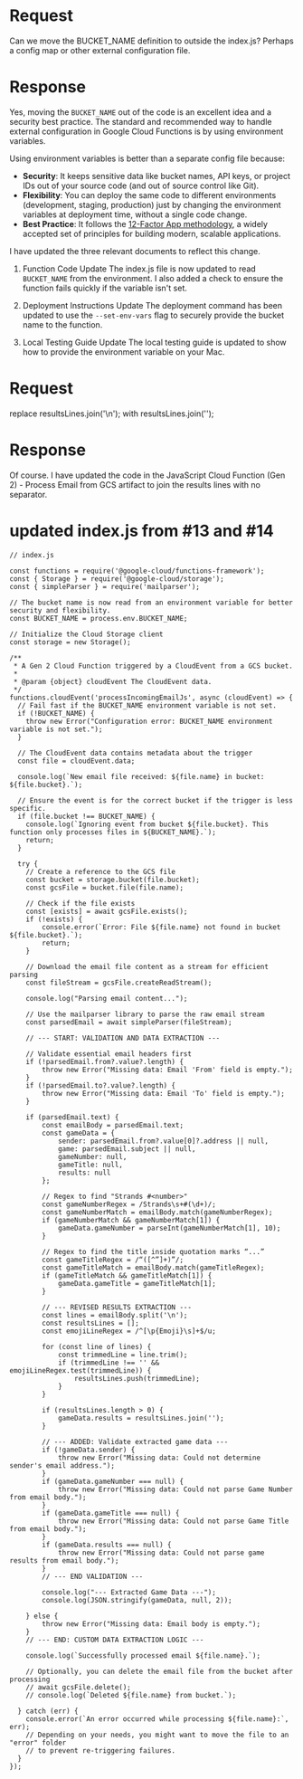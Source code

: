 # Request

Can we move the BUCKET_NAME definition to outside the index.js? Perhaps a config map or other external configuration file.

# Response

Yes, moving the `BUCKET_NAME` out of the code is an excellent idea and a security best practice. The standard and recommended way to handle external configuration in Google Cloud Functions is by using environment variables.

Using environment variables is better than a separate config file because:

* **Security**: It keeps sensitive data like bucket names, API keys, or project IDs out of your source code (and out of source control like Git).
* **Flexibility**: You can deploy the same code to different environments (development, staging, production) just by changing the environment variables at deployment time, without a single code change.
* **Best Practice**: It follows the [12-Factor App methodology](https://www.google.com/search?q=httpsd://12factor.net/config&authuser=1&sei=LltpaNzgAYKu5NoPqNi7qAo), a widely accepted set of principles for building modern, scalable applications.

I have updated the three relevant documents to reflect this change.

1. Function Code Update
The index.js file is now updated to read `BUCKET_NAME` from the environment. I also added a check to ensure the function fails quickly if the variable isn't set.

2. Deployment Instructions Update
The deployment command has been updated to use the `--set-env-vars` flag to securely provide the bucket name to the function.

3. Local Testing Guide Update
The local testing guide is updated to show how to provide the environment variable on your Mac.

# Request

replace
resultsLines.join('\n');
with
resultsLines.join('');

# Response

Of course. I have updated the code in the JavaScript Cloud Function (Gen 2) - Process Email from GCS artifact to join the results lines with no separator.

# updated index.js from #13 and #14

```
// index.js

const functions = require('@google-cloud/functions-framework');
const { Storage } = require('@google-cloud/storage');
const { simpleParser } = require('mailparser');

// The bucket name is now read from an environment variable for better security and flexibility.
const BUCKET_NAME = process.env.BUCKET_NAME;

// Initialize the Cloud Storage client
const storage = new Storage();

/**
 * A Gen 2 Cloud Function triggered by a CloudEvent from a GCS bucket.
 *
 * @param {object} cloudEvent The CloudEvent data.
 */
functions.cloudEvent('processIncomingEmailJs', async (cloudEvent) => {
  // Fail fast if the BUCKET_NAME environment variable is not set.
  if (!BUCKET_NAME) {
    throw new Error("Configuration error: BUCKET_NAME environment variable is not set.");
  }
  
  // The CloudEvent data contains metadata about the trigger
  const file = cloudEvent.data;

  console.log(`New email file received: ${file.name} in bucket: ${file.bucket}.`);

  // Ensure the event is for the correct bucket if the trigger is less specific.
  if (file.bucket !== BUCKET_NAME) {
    console.log(`Ignoring event from bucket ${file.bucket}. This function only processes files in ${BUCKET_NAME}.`);
    return;
  }

  try {
    // Create a reference to the GCS file
    const bucket = storage.bucket(file.bucket);
    const gcsFile = bucket.file(file.name);
    
    // Check if the file exists
    const [exists] = await gcsFile.exists();
    if (!exists) {
        console.error(`Error: File ${file.name} not found in bucket ${file.bucket}.`);
        return;
    }

    // Download the email file content as a stream for efficient parsing
    const fileStream = gcsFile.createReadStream();
    
    console.log("Parsing email content...");
    
    // Use the mailparser library to parse the raw email stream
    const parsedEmail = await simpleParser(fileStream);

    // --- START: VALIDATION AND DATA EXTRACTION ---

    // Validate essential email headers first
    if (!parsedEmail.from?.value?.length) {
        throw new Error("Missing data: Email 'From' field is empty.");
    }
    if (!parsedEmail.to?.value?.length) {
        throw new Error("Missing data: Email 'To' field is empty.");
    }

    if (parsedEmail.text) {
        const emailBody = parsedEmail.text;
        const gameData = {
            sender: parsedEmail.from?.value[0]?.address || null,
            game: parsedEmail.subject || null,
            gameNumber: null,
            gameTitle: null,
            results: null
        };

        // Regex to find "Strands #<number>"
        const gameNumberRegex = /Strands\s+#(\d+)/;
        const gameNumberMatch = emailBody.match(gameNumberRegex);
        if (gameNumberMatch && gameNumberMatch[1]) {
            gameData.gameNumber = parseInt(gameNumberMatch[1], 10);
        }

        // Regex to find the title inside quotation marks “...”
        const gameTitleRegex = /“([^”]+)”/;
        const gameTitleMatch = emailBody.match(gameTitleRegex);
        if (gameTitleMatch && gameTitleMatch[1]) {
            gameData.gameTitle = gameTitleMatch[1];
        }

        // --- REVISED RESULTS EXTRACTION ---
        const lines = emailBody.split('\n');
        const resultsLines = [];
        const emojiLineRegex = /^[\p{Emoji}\s]+$/u;

        for (const line of lines) {
            const trimmedLine = line.trim();
            if (trimmedLine !== '' && emojiLineRegex.test(trimmedLine)) {
                resultsLines.push(trimmedLine);
            }
        }
        
        if (resultsLines.length > 0) {
            gameData.results = resultsLines.join('');
        }
        
        // --- ADDED: Validate extracted game data ---
        if (!gameData.sender) {
            throw new Error("Missing data: Could not determine sender's email address.");
        }
        if (gameData.gameNumber === null) {
            throw new Error("Missing data: Could not parse Game Number from email body.");
        }
        if (gameData.gameTitle === null) {
            throw new Error("Missing data: Could not parse Game Title from email body.");
        }
        if (gameData.results === null) {
            throw new Error("Missing data: Could not parse game results from email body.");
        }
        // --- END VALIDATION ---

        console.log("--- Extracted Game Data ---");
        console.log(JSON.stringify(gameData, null, 2));

    } else {
        throw new Error("Missing data: Email body is empty.");
    }
    // --- END: CUSTOM DATA EXTRACTION LOGIC ---

    console.log(`Successfully processed email ${file.name}.`);
    
    // Optionally, you can delete the email file from the bucket after processing
    // await gcsFile.delete();
    // console.log(`Deleted ${file.name} from bucket.`);

  } catch (err) {
    console.error(`An error occurred while processing ${file.name}:`, err);
    // Depending on your needs, you might want to move the file to an "error" folder
    // to prevent re-triggering failures.
  }
});

```
